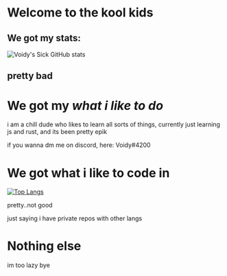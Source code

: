 # Welcome to the kool kids


## We got my stats:
![Voidy's Sick GitHub stats](https://github-readme-stats.vercel.app/api?username=VoidyCD&show_icons=true&theme=dark)

## pretty bad

# We got my *what i like to do*

i am a chill dude who likes to learn all sorts of things, currently just learning js and rust, and its been pretty epik

if you wanna dm me on discord, here: Voidy#4200


# We got what i like to code in


[![Top Langs](https://github-readme-stats.vercel.app/api/top-langs/?username=VoidyCD&layout=compact)](https://github.com/anuraghazra/github-readme-stats)

pretty..not good

just saying i have private repos with other langs

# Nothing else
im too lazy bye
